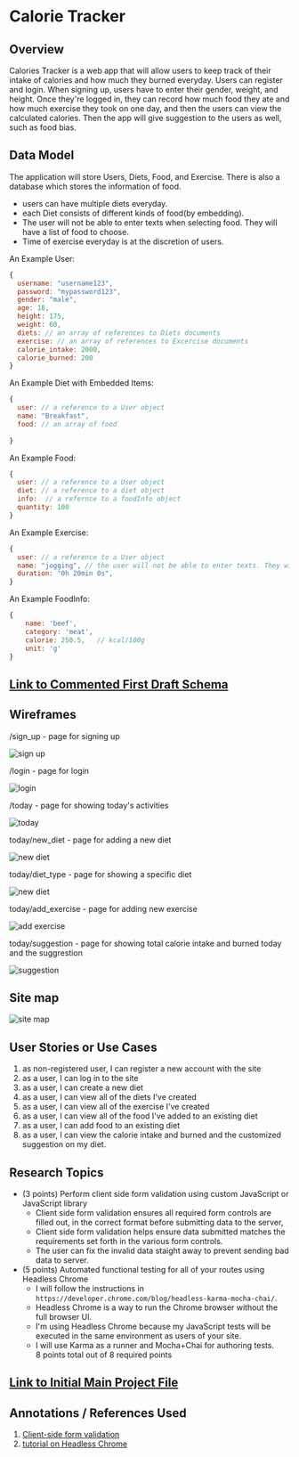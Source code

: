 # Calorie Tracker

## Overview

Calories Tracker is a web app that will allow users to keep track of their intake of calories and how much they burned everyday. Users can register and login. When signing up, users have to enter their gender, weight, and height. Once they're logged in, they can record how much food they ate and how much exercise they took on one day, and then the users can view the calculated calories. Then the app will give suggestion to the users as well, such as food bias.

## Data Model

The application will store Users, Diets, Food, and Exercise. There is also a database which stores the information of food.

* users can have multiple diets everyday.
* each Diet consists of different kinds of food(by embedding).
* The user will not be able to enter texts when selecting food. They will have a list of food to choose. 
* Time of exercise everyday is at the discretion of users.

An Example User:

```javascript
{
  username: "username123",
  password: "mypassword123",
  gender: "male",
  age: 18,
  height: 175,
  weight: 60,
  diets: // an array of references to Diets documents
  exercise: // an array of references to Excercise documents
  calorie_intake: 2000,
  calorie_burned: 200
}
```

An Example Diet with Embedded Items:

```javascript
{
  user: // a reference to a User object
  name: "Breakfast",
  food: // an array of food
  
}
```
An Example Food:

```javascript
{
  user: // a reference to a User object
  diet: // a reference to a diet object
  info:  // a refernce to a foodInfo object
  quantity: 100
}
```

An Example Exercise:

```javascript
{
  user: // a reference to a User object
  name: "jogging", // the user will not be able to enter texts. They will have a list to choose. 
  duration: "0h 20min 0s",
}
```
An Example FoodInfo:

```javascript
{
    name: 'beef',
    category: 'meat',
    calorie: 250.5,   // kcal/100g
    unit: 'g'
}
```

## [Link to Commented First Draft Schema](db.mjs) 


## Wireframes
/sign_up - page for signing up

![sign up](documentation/sign_up.png)

/login - page for login

![login](documentation/login.png)

/today - page for showing today's activities

![today](documentation/today.png)

today/new_diet - page for adding a new diet

![new diet](documentation/new_diet.png)

today/diet_type - page for showing a specific diet

![new diet](documentation/breakfast.png)

today/add_exercise - page for adding new exercise

![add exercise](documentation/add_exercise.png)

today/suggestion - page for showing total calorie intake and burned today and the suggrestion

![suggestion](documentation/suggestion.png)


## Site map

![site map](documentation/site_map.png)

## User Stories or Use Cases

1. as non-registered user, I can register a new account with the site
2. as a user, I can log in to the site
3. as a user, I can create a new diet
4. as a user, I can view all of the diets I've created
5. as a user, I can view all of the exercise I've created
6. as a user, I can view all of the food I've added to an existing diet
7. as a user, I can add food to an existing diet
8. as a user, I can view the calorie intake and burned and the customized suggestion on my diet.

## Research Topics

* (3 points) Perform client side form validation using custom JavaScript or JavaScript library
    *  Client side form validation ensures all required form controls are filled out, in the correct format before submitting data to the server,
    * Client side form validation helps ensure data submitted matches the requirements set forth in the various form controls.
    * The user can fix the invalid data staight away to prevent sending bad data to server.
* (5 points) Automated functional testing for all of your routes using Headless Chrome
    * I will follow the instructions in `https://developer.chrome.com/blog/headless-karma-mocha-chai/`.
    * Headless Chrome is a way to run the Chrome browser without the full browser UI. 
    * I'm using Headless Chrome because my JavaScript tests will be executed in the same environment as users of your site.
    * I will use Karma as a runner and Mocha+Chai for authoring tests.  
8 points total out of 8 required points

## [Link to Initial Main Project File](app.mjs) 

## Annotations / References Used

1. [Client-side form validation](https://developer.mozilla.org/en-US/docs/Learn/Forms/Form_validation)
2. [tutorial on Headless Chrome](https://developer.chrome.com/blog/headless-karma-mocha-chai/)

